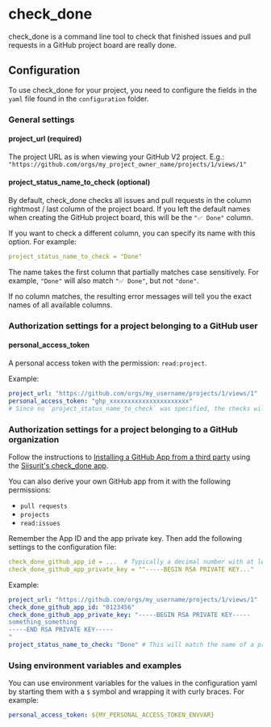 # check_done

check_done is a command line tool to check that finished issues and pull requests in a GitHub project board are really done.

## Configuration

To use check_done for your project, you need to configure the fields in the `yaml` file found in the `configuration` folder.

### General settings

#### project_url (required)

The project URL as is when viewing your GitHub V2 project. E.g.: `"https://github.com/orgs/my_project_owner_name/projects/1/views/1"`

#### project_status_name_to_check (optional)

By default, check_done checks all issues and pull requests in the column rightmost / last column of the project board. If you left the default names when creating the GitHub project board, this will be the `"✅ Done"` column.

If you want to check a different column, you can specify its name with this option. For example:

```yaml
project_status_name_to_check = "Done"
```

The name takes the first column that partially matches case sensitively. For example, `"Done"` will also match `"✅ Done"`, but not `"done"`.

If no column matches, the resulting error messages will tell you the exact names of all available columns.

### Authorization settings for a project belonging to a GitHub user

#### personal_access_token

A personal access token with the permission: `read:project`.

Example:

```yaml
project_url: "https://github.com/orgs/my_username/projects/1/views/1"
personal_access_token: "ghp_xxxxxxxxxxxxxxxxxxxxxx"
# Since no `project_status_name_to_check` was specified, the checks will apply to the last project status/column.
```

### Authorization settings for a project belonging to a GitHub organization

Follow the instructions to [Installing a GitHub App from a third party](https://docs.github.com/en/apps/using-github-apps/installing-a-github-app-from-a-third-party) using the [Siisurit's check_done app](https://github.com/apps/siisurit-s-check-done).

You can also derive your own GitHub app from it with the following permissions:

- `pull requests`
- `projects`
- `read:issues`

Remember the App ID and the app private key. Then add the following settings to the configuration file:

```yaml
check_done_github_app_id = ...  # Typically a decimal number with at least 6 digits
check_done_github_app_private_key = ""-----BEGIN RSA PRIVATE KEY..."
```

Example:

```yaml
project_url: "https://github.com/orgs/my_username/projects/1/views/1"
check_done_github_app_id: "0123456"
check_done_github_app_private_key: "-----BEGIN RSA PRIVATE KEY-----
something_something
-----END RSA PRIVATE KEY-----
"
project_status_name_to_check: "Done" # This will match the name of a project status/column containing "Done" like "✅ Done". The checks will then be applied to this project status/column.
```

### Using environment variables and examples

You can use environment variables for the values in the configuration yaml by starting them with a `$` symbol and wrapping it with curly braces. For example:

```yaml
personal_access_token: ${MY_PERSONAL_ACCESS_TOKEN_ENVVAR}
```
